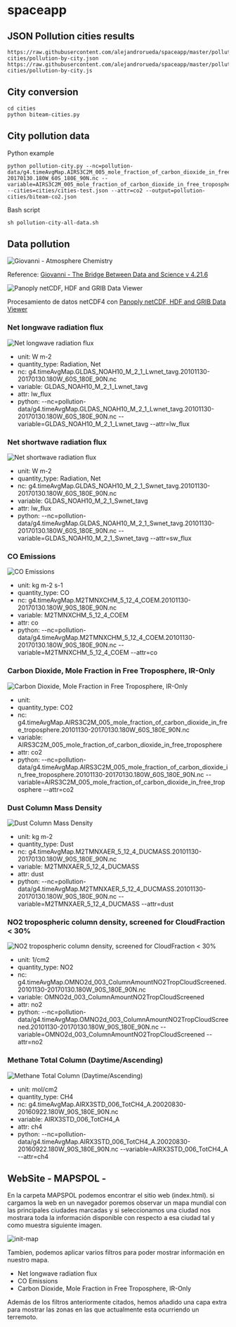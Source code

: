 # spaceapp

## JSON Pollution cities results

    https://raw.githubusercontent.com/alejandrorueda/spaceapp/master/pollution-cities/pollution-by-city.json
    https://raw.githubusercontent.com/alejandrorueda/spaceapp/master/pollution-cities/pollution-by-city.js

## City conversion

    cd cities
    python biteam-cities.py

## City pollution data

Python example

    python pollution-city.py --nc=pollution-data/g4.timeAvgMap.AIRS3C2M_005_mole_fraction_of_carbon_dioxide_in_free_troposphere.20101130-20170130.180W_60S_180E_90N.nc --variable=AIRS3C2M_005_mole_fraction_of_carbon_dioxide_in_free_troposphere --cities=cities/cities-test.json --attr=co2 --output=pollution-cities/biteam-co2.json

Bash script

    sh pollution-city-all-data.sh

## Data pollution

![Giovanni - Atmosphere Chemistry](/images/giovanni.png "Giovanni - Atmosphere Chemistry")

Reference: [Giovanni - The Bridge Between Data and Science v 4.21.6](https://giovanni.gsfc.nasa.gov/giovanni)

![Panoply netCDF, HDF and GRIB Data Viewer](/images/panoply.png "Panoply netCDF, HDF and GRIB Data Viewer")

Procesamiento de datos netCDF4 con [Panoply netCDF, HDF and GRIB Data Viewer](https://www.giss.nasa.gov/tools/panoply/)

### Net longwave radiation flux

![Net longwave radiation flux](/images/net_longwave_flux.png "Net longwave radiation flux")

* unit: W m-2
* quantity_type: Radiation, Net
* nc: g4.timeAvgMap.GLDAS_NOAH10_M_2_1_Lwnet_tavg.20101130-20170130.180W_60S_180E_90N.nc
* variable: GLDAS_NOAH10_M_2_1_Lwnet_tavg
* attr: lw_flux
* python: --nc=pollution-data/g4.timeAvgMap.GLDAS_NOAH10_M_2_1_Lwnet_tavg.20101130-20170130.180W_60S_180E_90N.nc --variable=GLDAS_NOAH10_M_2_1_Lwnet_tavg --attr=lw_flux

### Net shortwave radiation flux

![Net shortwave radiation flux](/images/net_shortwave_flux.png "Net shortwave radiation flux")

* unit: W m-2
* quantity_type: Radiation, Net
* nc: g4.timeAvgMap.GLDAS_NOAH10_M_2_1_Swnet_tavg.20101130-20170130.180W_60S_180E_90N.nc
* variable: GLDAS_NOAH10_M_2_1_Swnet_tavg
* attr: lw_flux
* python: --nc=pollution-data/g4.timeAvgMap.GLDAS_NOAH10_M_2_1_Swnet_tavg.20101130-20170130.180W_60S_180E_90N.nc --variable=GLDAS_NOAH10_M_2_1_Swnet_tavg --attr=sw_flux

### CO Emissions

![CO Emissions](/images/co.png "CO Emissions")

* unit: kg m-2 s-1
* quantity_type: CO
* nc: g4.timeAvgMap.M2TMNXCHM_5_12_4_COEM.20101130-20170130.180W_90S_180E_90N.nc
* variable: M2TMNXCHM_5_12_4_COEM
* attr: co
* python: --nc=pollution-data/g4.timeAvgMap.M2TMNXCHM_5_12_4_COEM.20101130-20170130.180W_90S_180E_90N.nc --variable=M2TMNXCHM_5_12_4_COEM --attr=co
### Carbon Dioxide, Mole Fraction in Free Troposphere, IR-Only

![Carbon Dioxide, Mole Fraction in Free Troposphere, IR-Only](/images/co2.png "Carbon Dioxide, Mole Fraction in Free Troposphere, IR-Only")

* unit:
* quantity_type: CO2
* nc: g4.timeAvgMap.AIRS3C2M_005_mole_fraction_of_carbon_dioxide_in_free_troposphere.20101130-20170130.180W_60S_180E_90N.nc
* variable: AIRS3C2M_005_mole_fraction_of_carbon_dioxide_in_free_troposphere
* attr: co2
* python: --nc=pollution-data/g4.timeAvgMap.AIRS3C2M_005_mole_fraction_of_carbon_dioxide_in_free_troposphere.20101130-20170130.180W_60S_180E_90N.nc --variable=AIRS3C2M_005_mole_fraction_of_carbon_dioxide_in_free_troposphere --attr=co2

### Dust Column Mass Density

![Dust Column Mass Density](/images/dust.png "Dust Column Mass Density")

* unit: kg m-2
* quantity_type: Dust
* nc: g4.timeAvgMap.M2TMNXAER_5_12_4_DUCMASS.20101130-20170130.180W_90S_180E_90N.nc
* variable: M2TMNXAER_5_12_4_DUCMASS
* attr: dust
* python: --nc=pollution-data/g4.timeAvgMap.M2TMNXAER_5_12_4_DUCMASS.20101130-20170130.180W_90S_180E_90N.nc --variable=M2TMNXAER_5_12_4_DUCMASS --attr=dust

### NO2 tropospheric column density, screened for CloudFraction < 30%

![NO2 tropospheric column density, screened for CloudFraction < 30%](/images/no2.png "NO2 tropospheric column density, screened for CloudFraction < 30%")

* unit: 1/cm2
* quantity_type: NO2
* nc: g4.timeAvgMap.OMNO2d_003_ColumnAmountNO2TropCloudScreened.20101130-20170130.180W_90S_180E_90N.nc
* variable: OMNO2d_003_ColumnAmountNO2TropCloudScreened
* attr: no2
* python: --nc=pollution-data/g4.timeAvgMap.OMNO2d_003_ColumnAmountNO2TropCloudScreened.20101130-20170130.180W_90S_180E_90N.nc --variable=OMNO2d_003_ColumnAmountNO2TropCloudScreened --attr=no2

### Methane Total Column (Daytime/Ascending)

![Methane Total Column (Daytime/Ascending)](/images/ch4.png "Methane Total Column (Daytime/Ascending)")

* unit: mol/cm2
* quantity_type: CH4
* nc: g4.timeAvgMap.AIRX3STD_006_TotCH4_A.20020830-20160922.180W_90S_180E_90N.nc
* variable: AIRX3STD_006_TotCH4_A
* attr: ch4
* python: --nc=pollution-data/g4.timeAvgMap.AIRX3STD_006_TotCH4_A.20020830-20160922.180W_90S_180E_90N.nc --variable=AIRX3STD_006_TotCH4_A --attr=ch4

## WebSite - MAPSPOL -

En la carpeta MAPSPOL podemos encontrar el sitio web (index.html). si cargamos la web en un navegador poremos observar un mapa mundial con las principales ciudades marcadas y si seleccionamos una ciudad nos mostrara toda la información disponible con respecto a esa ciudad tal y como muestra siguiente imagen.

![init-map](/images/mapa-inicial.png "Init map")

Tambien, podemos aplicar varios filtros para poder mostrar información en nuestro mapa.
* Net longwave radiation flux
* CO Emissions
* Carbon Dioxide, Mole Fraction in Free Troposphere, IR-Only


Además de los filtros anteriormente citados, hemos añadido una capa extra para mostrar las zonas en las que actualmente esta ocurriendo un terremoto.

